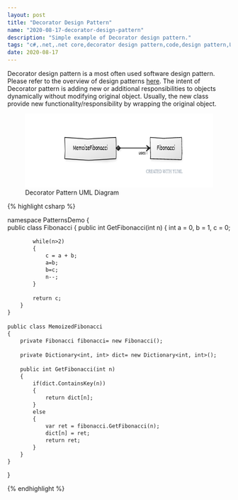 ```yaml
---
layout: post
title: "Decorator Design Pattern"
name: "2020-08-17-decorator-design-pattern"
description: "Simple example of Decorator design pattern."
tags: "c#,.net,.net core,decorator design pattern,code,design pattern,UML,unified modeling language,technical article,blog,post"
date: 2020-08-17
---
```


<p>Decorator design pattern is a most often used software design pattern. Please refer to the overview of design patterns <a href="http://srirangamv.github.io/blog/design-patterns-overview" target="_blank">here</a>. The intent of Decorator pattern is adding new or additional  responsibilities to objects dynamically without modifying original object. Usually, the new class provide new functionality/responsibility by wrapping the original object.</p>

<p>
    <figure>
      <img src="/images/DecoratorPattern.png" alt="Decorator Pattern UML Diagram" width="656px" height="166px" />
      <figcaption>Decorator Pattern UML Diagram</figcaption>
    </figure>    
</p>

{% highlight csharp %}

namespace PatternsDemo
{    
    public class Fibonacci
    {
        public int GetFibonacci(int n)
        {
            int a = 0, b = 1, c = 0;

            while(n>2)
            {
                c = a + b;
                a=b;
                b=c;
                n--;
            }

            return c;
        }
    }

    public class MemoizedFibonacci
    {
        private Fibonacci fibonacci= new Fibonacci();
        
        private Dictionary<int, int> dict= new Dictionary<int, int>();

        public int GetFibonacci(int n)
        {
            if(dict.ContainsKey(n))
            {
                return dict[n];
            }
            else
            {
                var ret = fibonacci.GetFibonacci(n);
                dict[n] = ret;
                return ret;
            }
        }
    }
}

{% endhighlight %}